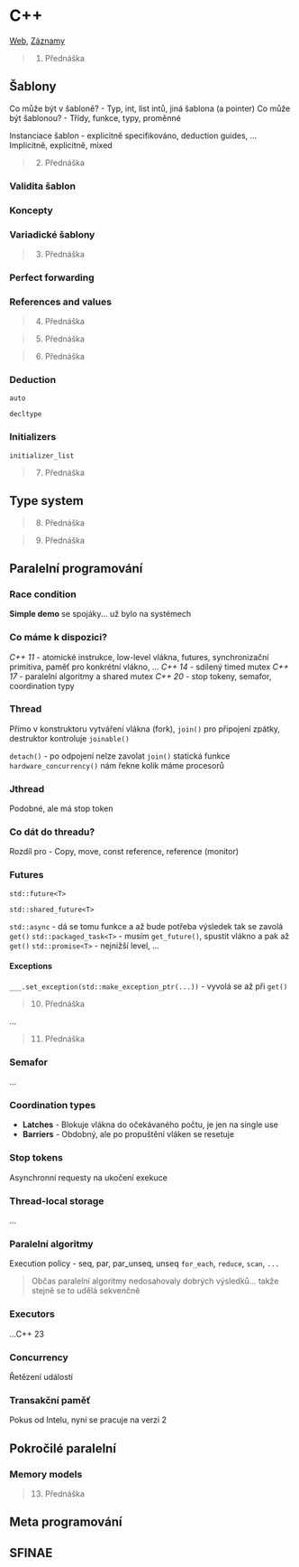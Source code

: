 # C++

[Web](https://www.ksi.mff.cuni.cz/teaching/nprg051-web/), [Záznamy](https://web.microsoftstream.com/channel/5462777b-8c94-42a7-990e-6339eab25ac8)

> 1. Přednáška

## Šablony

Co může být v šabloně? - Typ, int, list intů, jiná šablona (a pointer) 
Co může být šablonou? - Třídy, funkce, typy, proměnné

Instanciace šablon - explicitně specifikováno, deduction guides, ...
Implicitně, explicitně, mixed

> 2. Přednáška

### Validita šablon

### Koncepty

### Variadické šablony

> 3. Přednáška

### Perfect forwarding

### References and values

> 4. Přednáška

> 5. Přednáška

> 6. Přednáška

### Deduction

`auto`

`decltype`

### Initializers

`initializer_list`

> 7. Přednáška

## Type system

> 8. Přednáška

> 9. Přednáška

## Paralelní programování

### Race condition

**Simple demo** se spojáky... už bylo na systémech

### Co máme k dispozici?

*C++ 11* - atomické instrukce, low-level vlákna, futures, synchronizační primitiva, paměť pro konkrétní vlákno, ...
*C++ 14* - sdílený timed mutex
*C++ 17* - paralelní algoritmy a shared mutex
*C++ 20* - stop tokeny, semafor, coordination typy

### Thread

Přímo v konstruktoru vytváření vlákna (fork), `join()` pro připojení zpátky, destruktor kontroluje `joinable()`

`detach()` - po odpojení nelze zavolat `join()`
statická funkce `hardware_concurrency()` nám řekne kolik máme procesorů

### Jthread

Podobné, ale má stop token

### Co dát do threadu?

Rozdíl pro - Copy, move, const reference, reference (monitor)

### Futures

`std::future<T>`

`std::shared_future<T>`

`std::async` - dá se tomu funkce a až bude potřeba výsledek tak se zavolá `get()`
`std::packaged_task<T>` - musím `get_future()`, spustit vlákno a pak až `get()`
`std::promise<T>` - nejnižší level, ...

#### Exceptions

`___.set_exception(std::make_exception_ptr(...))` - vyvolá se až při `get()`

> 10. Přednáška

...

> 11. Přednáška

### Semafor

...

### Coordination types

* **Latches** - Blokuje vlákna do očekávaného počtu, je jen na single use
* **Barriers** - Obdobný, ale po propuštění vláken se resetuje

### Stop tokens

Asynchronní requesty na ukočení exekuce

### Thread-local storage

...

### Paralelní algoritmy

Execution policy - seq, par, par_unseq, unseq
`for_each`, `reduce`, `scan`, `...`

> Občas paralelní algoritmy nedosahovaly dobrých výsledků... takže stejně se to udělá sekvenčně

### Executors

...C++ 23

### Concurrency

Řetězení událostí

### Transakční paměť

Pokus od Intelu, nyní se pracuje na verzi 2

## Pokročilé paralelní

### Memory models



> 13. Přednáška

## Meta programování



## SFINAE

